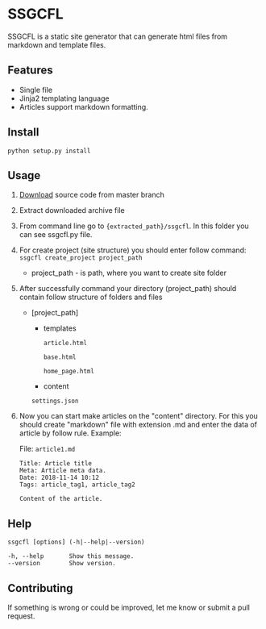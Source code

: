SSGCFL
======

SSGCFL is a static site generator that can generate html files from markdown and template files.


Features
--------

* Single file
* Jinja2 templating language
* Articles support markdown formatting.

Install
-------

`python setup.py install`

Usage
-----
1. [Download](https://github.com/faxriddin/ssgcfl/tarball/master) source code from master branch
2. Extract downloaded archive file 
3. From command line go to `{extracted_path}/ssgcfl`. In this folder you can see ssgcfl.py file.  
4. For create project (site structure) you should enter follow command:
    ``ssgcfl create_project project_path``
    - project_path - is path, where you want to create site folder
5. After successfully command your directory (project_path) should contain follow structure of folders and files
    - \[project_path\]
    
        - templates
            
            `article.html`
            
            `base.html`
            
            `home_page.html`
        - content
        
        `settings.json`
6. Now you can start make articles on the "content" directory. For this you should create "markdown" file with extension .md and enter the data of article by follow rule.
    Example:
    
    File: `article1.md`
    ```
    Title: Article title
    Meta: Article meta data.
    Date: 2018-11-14 10:12
    Tags: article_tag1, article_tag2

    Content of the article.  
    ```


Help
----
    ssgcfl [options] (-h|--help|--version)
    
    -h, --help       Show this message.
    --version        Show version.


Contributing
------------

If something is wrong or could be improved, let me know or submit a pull request.

